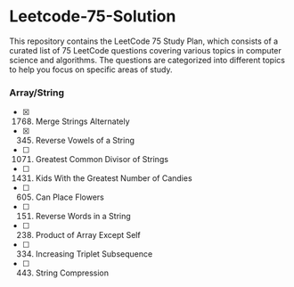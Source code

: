 # Leetcode-75-Solution
This repository contains the LeetCode 75 Study Plan, which consists of a curated list of 75 LeetCode questions covering various topics in computer science and algorithms. The questions are categorized into different topics to help you focus on specific areas of study.


### Array/String

- [x] 1768. Merge Strings Alternately
- [x] 345. Reverse Vowels of a String
- [ ] 1071. Greatest Common Divisor of Strings
- [ ] 1431. Kids With the Greatest Number of Candies
- [ ] 605. Can Place Flowers
- [ ] 151. Reverse Words in a String
- [ ] 238. Product of Array Except Self
- [ ] 334. Increasing Triplet Subsequence
- [ ] 443. String Compression
